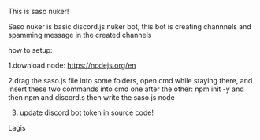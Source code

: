 This is saso nuker! 

Saso nuker is basic discord.js nuker bot, this bot is creating channnels and spamming message in the created channels

how to setup:

1.download node: https://nodejs.org/en


2.drag the saso.js file into some folders, open cmd while staying there, and insert these two commands into cmd one after the other: npm init -y and then npm and discord.s
then write the saso.js node

3. update discord bot token in source code!


Lagis
